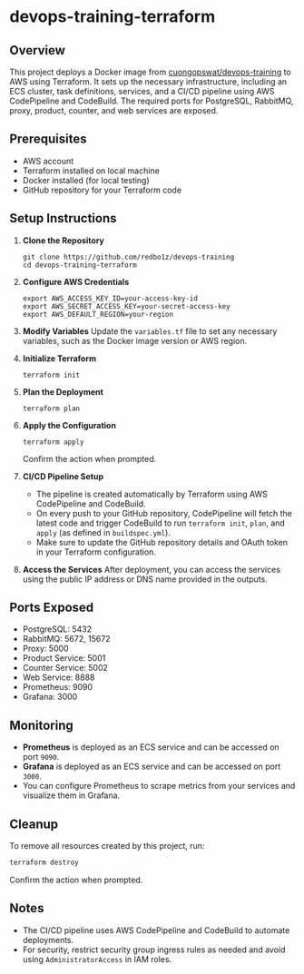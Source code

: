 # devops-training-terraform

## Overview
This project deploys a Docker image from [cuongopswat/devops-training](https://hub.docker.com/r/cuongopswat/devops-training) to AWS using Terraform. It sets up the necessary infrastructure, including an ECS cluster, task definitions, services, and a CI/CD pipeline using AWS CodePipeline and CodeBuild. The required ports for PostgreSQL, RabbitMQ, proxy, product, counter, and web services are exposed.

## Prerequisites
- AWS account
- Terraform installed on local machine
- Docker installed (for local testing)
- GitHub repository for your Terraform code

## Setup Instructions

1. **Clone the Repository**
   ```
   git clone https://github.com/redbo1z/devops-training
   cd devops-training-terraform
   ```

2. **Configure AWS Credentials**
   ```
   export AWS_ACCESS_KEY_ID=your-access-key-id
   export AWS_SECRET_ACCESS_KEY=your-secret-access-key
   export AWS_DEFAULT_REGION=your-region
   ```

3. **Modify Variables**
   Update the `variables.tf` file to set any necessary variables, such as the Docker image version or AWS region.

4. **Initialize Terraform**
   ```
   terraform init
   ```

5. **Plan the Deployment**
   ```
   terraform plan
   ```

6. **Apply the Configuration**
   ```
   terraform apply
   ```
   Confirm the action when prompted.

7. **CI/CD Pipeline Setup**
   - The pipeline is created automatically by Terraform using AWS CodePipeline and CodeBuild.
   - On every push to your GitHub repository, CodePipeline will fetch the latest code and trigger CodeBuild to run `terraform init`, `plan`, and `apply` (as defined in `buildspec.yml`).
   - Make sure to update the GitHub repository details and OAuth token in your Terraform configuration.

8. **Access the Services**
   After deployment, you can access the services using the public IP address or DNS name provided in the outputs.

## Ports Exposed
- PostgreSQL: 5432
- RabbitMQ: 5672, 15672
- Proxy: 5000
- Product Service: 5001
- Counter Service: 5002
- Web Service: 8888
- Prometheus: 9090
- Grafana: 3000

## Monitoring
- **Prometheus** is deployed as an ECS service and can be accessed on port `9090`.
- **Grafana** is deployed as an ECS service and can be accessed on port `3000`.
- You can configure Prometheus to scrape metrics from your services and visualize them in Grafana.


## Cleanup
To remove all resources created by this project, run:
```sh
terraform destroy
```
Confirm the action when prompted.

## Notes
- The CI/CD pipeline uses AWS CodePipeline and CodeBuild to automate deployments.
- For security, restrict security group ingress rules as needed and avoid using `AdministratorAccess` in IAM roles.

